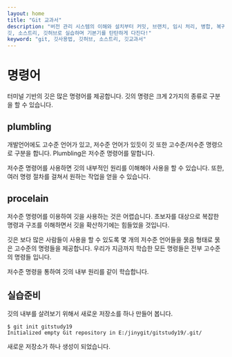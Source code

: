 ```yaml
---
layout: home
title: "Git 교과서"
description: "버전 관리 시스템의 이해와 설치부터 커밋, 브랜치, 임시 처리, 병합, 복귀, 서브모듈, 태그까지
깃, 소스트리, 깃허브로 실습하며 기본기를 탄탄하게 다진다!"
keyword: "git, 깃사용법, 깃허브, 소스트리, 깃교과서"
---
```

# 명령어
터미널 기반의 깃은 많은 명령어를 제공합니다. 깃의 명령은 크게 2가지의 종류로 구분을 할 수 있습니다. 

## plumbling
개발언어에도 고수준 언어가 있고, 저수준 언어가 있듯이 깃 또한 고수준/저수준 명령으로 구분을 합니다.  Plumbling은 저수준 명령어를 말합니다.

저수준 명령어를 사용하면 깃의 내부적인 원리를 이해해야 사용을 할 수 있습니다. 또한, 여러 명령 절차를 걸쳐서 원하는 작업을 얻을 수 있습니다.

## procelain
저수준 명령어를 이용하여 깃을 사용하는 것은 어렵습니다. 초보자를 대상으로 복잡한 명령과 구조를 이해하면서 깃을 확산하기에는 힘들었을 것입니다.

깃은 보다 많은 사람들이 사용을 할 수 있도록 몇 개의 저수준 언어들을 묽음 형태로 묽은 고수준의 명령들을 제공합니다. 우리가 지금까지 학습한 모든 명령들은 전부 고수준의 명령들 입니다.

저수준 명령을 통하여 깃의 내부 원리를 같이 학습합니다.


## 실습준비
깃의 내부를 살려보기 위해서 새로운 저장소를 하나 만들어 봅니다. 

```
$ git init gitstudy19
Initialized empty Git repository in E:/jinygit/gitstudy19/.git/
```

새로운 저장소가 하나 생성이 되었습니다. 


